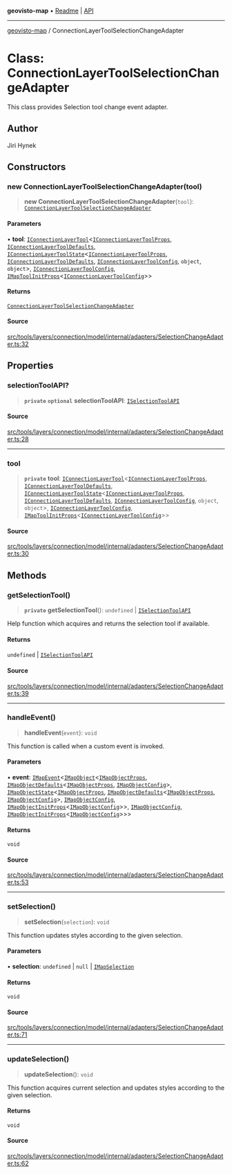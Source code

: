 **geovisto-map** • [Readme](../README.md) \| [API](../globals.md)

***

[geovisto-map](../README.md) / ConnectionLayerToolSelectionChangeAdapter

# Class: ConnectionLayerToolSelectionChangeAdapter

This class provides Selection tool change event adapter.

## Author

Jiri Hynek

## Constructors

### new ConnectionLayerToolSelectionChangeAdapter(tool)

> **new ConnectionLayerToolSelectionChangeAdapter**(`tool`): [`ConnectionLayerToolSelectionChangeAdapter`](ConnectionLayerToolSelectionChangeAdapter.md)

#### Parameters

• **tool**: [`IConnectionLayerTool`](../interfaces/IConnectionLayerTool.md)\<[`IConnectionLayerToolProps`](../type-aliases/IConnectionLayerToolProps.md), [`IConnectionLayerToolDefaults`](../interfaces/IConnectionLayerToolDefaults.md), [`IConnectionLayerToolState`](../interfaces/IConnectionLayerToolState.md)\<[`IConnectionLayerToolProps`](../type-aliases/IConnectionLayerToolProps.md), [`IConnectionLayerToolDefaults`](../interfaces/IConnectionLayerToolDefaults.md), [`IConnectionLayerToolConfig`](../type-aliases/IConnectionLayerToolConfig.md), `object`, `object`\>, [`IConnectionLayerToolConfig`](../type-aliases/IConnectionLayerToolConfig.md), [`IMapToolInitProps`](../type-aliases/IMapToolInitProps.md)\<[`IConnectionLayerToolConfig`](../type-aliases/IConnectionLayerToolConfig.md)\>\>

#### Returns

[`ConnectionLayerToolSelectionChangeAdapter`](ConnectionLayerToolSelectionChangeAdapter.md)

#### Source

[src/tools/layers/connection/model/internal/adapters/SelectionChangeAdapter.ts:32](https://github.com/geovisto/geovisto-map/blob/e22d774889dbc28cc1ec62933ecf6bab6690f172/src/tools/layers/connection/model/internal/adapters/SelectionChangeAdapter.ts#L32)

## Properties

### selectionToolAPI?

> **`private`** **`optional`** **selectionToolAPI**: [`ISelectionToolAPI`](../type-aliases/ISelectionToolAPI.md)

#### Source

[src/tools/layers/connection/model/internal/adapters/SelectionChangeAdapter.ts:28](https://github.com/geovisto/geovisto-map/blob/e22d774889dbc28cc1ec62933ecf6bab6690f172/src/tools/layers/connection/model/internal/adapters/SelectionChangeAdapter.ts#L28)

***

### tool

> **`private`** **tool**: [`IConnectionLayerTool`](../interfaces/IConnectionLayerTool.md)\<[`IConnectionLayerToolProps`](../type-aliases/IConnectionLayerToolProps.md), [`IConnectionLayerToolDefaults`](../interfaces/IConnectionLayerToolDefaults.md), [`IConnectionLayerToolState`](../interfaces/IConnectionLayerToolState.md)\<[`IConnectionLayerToolProps`](../type-aliases/IConnectionLayerToolProps.md), [`IConnectionLayerToolDefaults`](../interfaces/IConnectionLayerToolDefaults.md), [`IConnectionLayerToolConfig`](../type-aliases/IConnectionLayerToolConfig.md), `object`, `object`\>, [`IConnectionLayerToolConfig`](../type-aliases/IConnectionLayerToolConfig.md), [`IMapToolInitProps`](../type-aliases/IMapToolInitProps.md)\<[`IConnectionLayerToolConfig`](../type-aliases/IConnectionLayerToolConfig.md)\>\>

#### Source

[src/tools/layers/connection/model/internal/adapters/SelectionChangeAdapter.ts:30](https://github.com/geovisto/geovisto-map/blob/e22d774889dbc28cc1ec62933ecf6bab6690f172/src/tools/layers/connection/model/internal/adapters/SelectionChangeAdapter.ts#L30)

## Methods

### getSelectionTool()

> **`private`** **getSelectionTool**(): `undefined` \| [`ISelectionToolAPI`](../type-aliases/ISelectionToolAPI.md)

Help function which acquires and returns the selection tool if available.

#### Returns

`undefined` \| [`ISelectionToolAPI`](../type-aliases/ISelectionToolAPI.md)

#### Source

[src/tools/layers/connection/model/internal/adapters/SelectionChangeAdapter.ts:39](https://github.com/geovisto/geovisto-map/blob/e22d774889dbc28cc1ec62933ecf6bab6690f172/src/tools/layers/connection/model/internal/adapters/SelectionChangeAdapter.ts#L39)

***

### handleEvent()

> **handleEvent**(`event`): `void`

This function is called when a custom event is invoked.

#### Parameters

• **event**: [`IMapEvent`](../interfaces/IMapEvent.md)\<[`IMapObject`](../interfaces/IMapObject.md)\<[`IMapObjectProps`](../type-aliases/IMapObjectProps.md), [`IMapObjectDefaults`](../interfaces/IMapObjectDefaults.md)\<[`IMapObjectProps`](../type-aliases/IMapObjectProps.md), [`IMapObjectConfig`](../type-aliases/IMapObjectConfig.md)\>, [`IMapObjectState`](../interfaces/IMapObjectState.md)\<[`IMapObjectProps`](../type-aliases/IMapObjectProps.md), [`IMapObjectDefaults`](../interfaces/IMapObjectDefaults.md)\<[`IMapObjectProps`](../type-aliases/IMapObjectProps.md), [`IMapObjectConfig`](../type-aliases/IMapObjectConfig.md)\>, [`IMapObjectConfig`](../type-aliases/IMapObjectConfig.md), [`IMapObjectInitProps`](../type-aliases/IMapObjectInitProps.md)\<[`IMapObjectConfig`](../type-aliases/IMapObjectConfig.md)\>\>, [`IMapObjectConfig`](../type-aliases/IMapObjectConfig.md), [`IMapObjectInitProps`](../type-aliases/IMapObjectInitProps.md)\<[`IMapObjectConfig`](../type-aliases/IMapObjectConfig.md)\>\>\>

#### Returns

`void`

#### Source

[src/tools/layers/connection/model/internal/adapters/SelectionChangeAdapter.ts:53](https://github.com/geovisto/geovisto-map/blob/e22d774889dbc28cc1ec62933ecf6bab6690f172/src/tools/layers/connection/model/internal/adapters/SelectionChangeAdapter.ts#L53)

***

### setSelection()

> **setSelection**(`selection`): `void`

This function updates styles according to the given selection.

#### Parameters

• **selection**: `undefined` \| `null` \| [`IMapSelection`](../interfaces/IMapSelection.md)

#### Returns

`void`

#### Source

[src/tools/layers/connection/model/internal/adapters/SelectionChangeAdapter.ts:71](https://github.com/geovisto/geovisto-map/blob/e22d774889dbc28cc1ec62933ecf6bab6690f172/src/tools/layers/connection/model/internal/adapters/SelectionChangeAdapter.ts#L71)

***

### updateSelection()

> **updateSelection**(): `void`

This function acquires current selection and updates styles according to the given selection.

#### Returns

`void`

#### Source

[src/tools/layers/connection/model/internal/adapters/SelectionChangeAdapter.ts:62](https://github.com/geovisto/geovisto-map/blob/e22d774889dbc28cc1ec62933ecf6bab6690f172/src/tools/layers/connection/model/internal/adapters/SelectionChangeAdapter.ts#L62)

